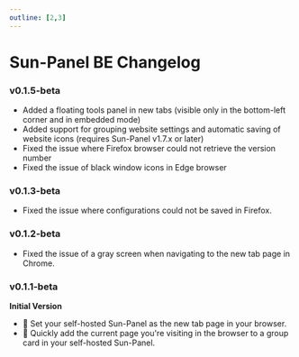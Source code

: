 ```yaml
---
outline: [2,3]
---
```


# Sun-Panel BE Changelog

### v0.1.5-beta <Badge type="tip" text="2025-01-23" />
- Added a floating tools panel in new tabs (visible only in the bottom-left corner and in embedded mode)
- Added support for grouping website settings and automatic saving of website icons (requires Sun-Panel v1.7.x or later)
- Fixed the issue where Firefox browser could not retrieve the version number
- Fixed the issue of black window icons in Edge browser

### v0.1.3-beta <Badge type="tip" text="2024-07-24" />

- Fixed the issue where configurations could not be saved in Firefox.

### v0.1.2-beta <Badge type="tip" text="2024-07-24" />

- Fixed the issue of a gray screen when navigating to the new tab page in Chrome.

### v0.1.1-beta <Badge type="tip" text="2024-07-24" />

**Initial Version**
- 🚅 Set your self-hosted Sun-Panel as the new tab page in your browser.
- 🍰 Quickly add the current page you're visiting in the browser to a group card in your self-hosted Sun-Panel.
